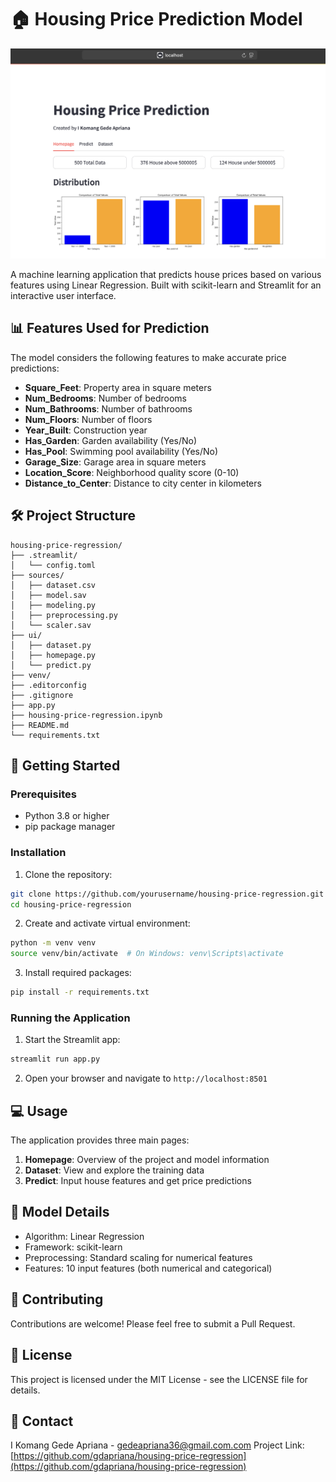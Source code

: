 # 🏠 Housing Price Prediction Model

![capture.png](sources/capture.png)

A machine learning application that predicts house prices based on various features using Linear Regression. Built with scikit-learn and Streamlit for an interactive user interface.

## 📊 Features Used for Prediction

The model considers the following features to make accurate price predictions:

- **Square_Feet**: Property area in square meters
- **Num_Bedrooms**: Number of bedrooms
- **Num_Bathrooms**: Number of bathrooms
- **Num_Floors**: Number of floors
- **Year_Built**: Construction year
- **Has_Garden**: Garden availability (Yes/No)
- **Has_Pool**: Swimming pool availability (Yes/No)
- **Garage_Size**: Garage area in square meters
- **Location_Score**: Neighborhood quality score (0-10)
- **Distance_to_Center**: Distance to city center in kilometers

## 🛠️ Project Structure

```
housing-price-regression/
├── .streamlit/
│   └── config.toml
├── sources/
│   ├── dataset.csv
│   ├── model.sav
│   ├── modeling.py
│   ├── preprocessing.py
│   └── scaler.sav
├── ui/
│   ├── dataset.py
│   ├── homepage.py
│   └── predict.py
├── venv/
├── .editorconfig
├── .gitignore
├── app.py
├── housing-price-regression.ipynb
├── README.md
└── requirements.txt
```

## 🚀 Getting Started

### Prerequisites

- Python 3.8 or higher
- pip package manager

### Installation

1. Clone the repository:
```bash
git clone https://github.com/yourusername/housing-price-regression.git
cd housing-price-regression
```

2. Create and activate virtual environment:
```bash
python -m venv venv
source venv/bin/activate  # On Windows: venv\Scripts\activate
```

3. Install required packages:
```bash
pip install -r requirements.txt
```

### Running the Application

1. Start the Streamlit app:
```bash
streamlit run app.py
```

2. Open your browser and navigate to `http://localhost:8501`

## 💻 Usage

The application provides three main pages:

1. **Homepage**: Overview of the project and model information
2. **Dataset**: View and explore the training data
3. **Predict**: Input house features and get price predictions

## 🔧 Model Details

- Algorithm: Linear Regression
- Framework: scikit-learn
- Preprocessing: Standard scaling for numerical features
- Features: 10 input features (both numerical and categorical)

## 🤝 Contributing

Contributions are welcome! Please feel free to submit a Pull Request.

## 📝 License

This project is licensed under the MIT License - see the LICENSE file for details.

## 👥 Contact

I Komang Gede Apriana - [gedeapriana36@gmail.com.com](mailto:gedeapriana36@gmail.com)
Project Link: [https://github.com/gdapriana/housing-price-regression](https://github.com/gdapriana/housing-price-regression)